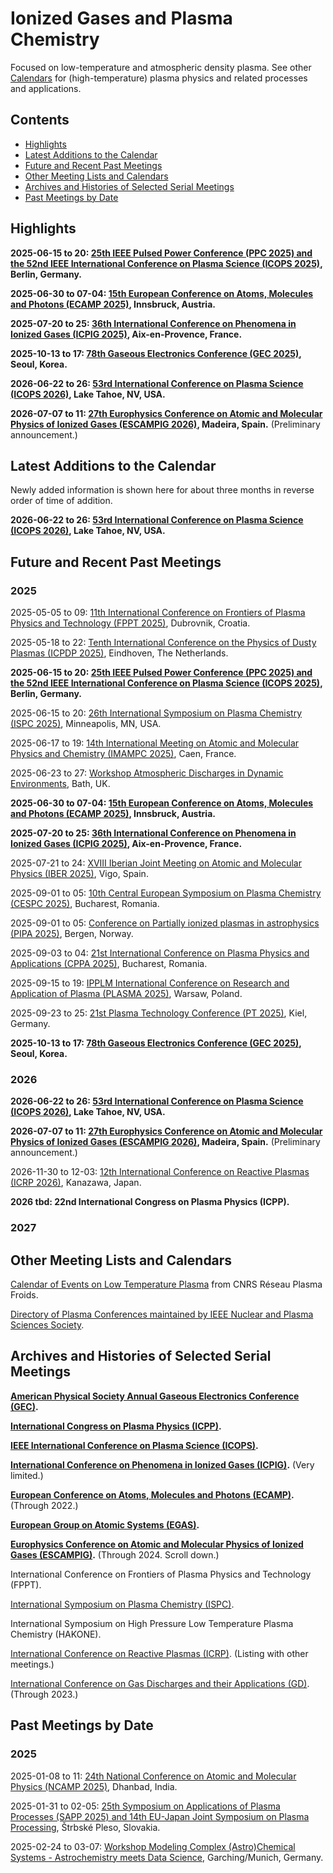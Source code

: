 <head>
  <link rel="stylesheet" href="assets/style.css">
</head>

# Ionized Gases and Plasma Chemistry

Focused on low-temperature and atmospheric density plasma. See other [Calendars](./) for (high-temperature) plasma physics and related processes and applications.

## Contents

- [Highlights](#highlights)
- [Latest Additions to the Calendar](#latest-additions-to-the-calendar)
- [Future and Recent Past Meetings](#future-and-recent-past-meetings)
- [Other Meeting Lists and Calendars](#other-meeting-lists-and-calendars)
- [Archives and Histories of Selected Serial Meetings](#archives-and-histories-of-selected-serial-meetings)
- [Past Meetings by Date](#past-meetings-by-date)

## Highlights

**2025-06-15 to 20: [25th IEEE Pulsed Power Conference (PPC 2025) and the 52nd IEEE International Conference on Plasma Science (ICOPS 2025)](https://ppps2025.kit.edu), Berlin, Germany.**

**2025-06-30 to 07-04: [15th European Conference on Atoms, Molecules and Photons (ECAMP 2025)](https://ecamp15.org), Innsbruck, Austria.**

**2025-07-20 to 25: [36th International Conference on Phenomena in Ionized Gases (ICPIG 2025)](https://icpig2025.sciencesconf.org), Aix-en-Provence, France.**

**2025-10-13 to 17: [78th Gaseous Electronics Conference (GEC 2025)](https://apsgec.org/gec2025/), Seoul, Korea.**

**2026-06-22 to 26: [53rd International Conference on Plasma Science (ICOPS 2026)](https://icops.ieee.org/icops2026/), Lake Tahoe, NV, USA.**

**2026-07-07 to 11: [27th Europhysics Conference on Atomic and Molecular Physics of Ionized Gases (ESCAMPIG 2026)](https://escampig2024.physics.muni.cz), Madeira, Spain.** (Preliminary announcement.)

## Latest Additions to the Calendar

Newly added information is shown here for about three months in reverse order of time of addition.

**2026-06-22 to 26: [53rd International Conference on Plasma Science (ICOPS 2026)](https://icops.ieee.org/icops2026/), Lake Tahoe, NV, USA.**

## Future and Recent Past Meetings

### 2025

2025-05-05 to 09: [11th International Conference on Frontiers of Plasma Physics and Technology (FPPT 2025)](http://cro-vacuum.hr/2025/01/30/https-www-fpptseries-org/), Dubrovnik, Croatia.

2025-05-18 to 22: [Tenth International Conference on the Physics of Dusty Plasmas (ICPDP 2025)](https://icpdp2025.dryfta.com), Eindhoven, The Netherlands.

**2025-06-15 to 20: [25th IEEE Pulsed Power Conference (PPC 2025) and the 52nd IEEE International Conference on Plasma Science (ICOPS 2025)](https://ppps2025.kit.edu), Berlin, Germany.**

2025-06-15 to 20: [26th International Symposium on Plasma Chemistry (ISPC 2025)](https://ispc-conference.org), Minneapolis, MN, USA.

2025-06-17 to 19: [14th International Meeting on Atomic and Molecular Physics and Chemistry (IMAMPC 2025)](https://imampc2025.sciencesconf.org), Caen, France.

2025-06-23 to 27: [Workshop Atmospheric Discharges in Dynamic Environments](https://ctrwiae.org/events), Bath, UK.

**2025-06-30 to 07-04: [15th European Conference on Atoms, Molecules and Photons (ECAMP 2025)](https://ecamp15.org), Innsbruck, Austria.**

**2025-07-20 to 25: [36th International Conference on Phenomena in Ionized Gases (ICPIG 2025)](https://icpig2025.sciencesconf.org), Aix-en-Provence, France.**

2025-07-21 to 24: [XVIII Iberian Joint Meeting on Atomic and Molecular Physics (IBER 2025)](https://iber2025.webs5.uvigo.es), Vigo, Spain.

2025-09-01 to 05: [10th Central European Symposium on Plasma Chemistry (CESPC 2025)](https://cespc.inflpr.ro), Bucharest, Romania.

2025-09-01 to 05: [Conference on Partially ionized plasmas in astrophysics (PIPA 2025)](https://uib.no/en/ift/173827/partially-ionized-plasmas-astrophysics-pipa2025), Bergen, Norway.

2025-09-03 to 04: [21st International Conference on Plasma Physics and Applications (CPPA 2025)](https://cespc.inflpr.ro), Bucharest, Romania.

2025-09-15 to 19: [IPPLM International Conference on Research and Application of Plasma (PLASMA 2025)](https://plasma2025.ipplm.pl), Warsaw, Poland.

2025-09-23 to 25: [21st Plasma Technology Conference (PT 2025)](https://pt21-kiel.de), Kiel, Germany.

**2025-10-13 to 17: [78th Gaseous Electronics Conference (GEC 2025)](https://apsgec.org/gec2025/), Seoul, Korea.**

### 2026

**2026-06-22 to 26: [53rd International Conference on Plasma Science (ICOPS 2026)](https://icops.ieee.org/icops2026/), Lake Tahoe, NV, USA.**

**2026-07-07 to 11: [27th Europhysics Conference on Atomic and Molecular Physics of Ionized Gases (ESCAMPIG 2026)](https://escampig2024.physics.muni.cz), Madeira, Spain.** (Preliminary announcement.)

2026-11-30 to 12-03: [12th International Conference on Reactive Plasmas (ICRP 2026)](https://annex.jsap.or.jp/plasma/PE_files/meetings.html), Kanazawa, Japan.

**2026 tbd: 22nd International Congress on Plasma Physics (ICPP).**

### 2027

## Other Meeting Lists and Calendars

[Calendar of Events on Low Temperature Plasma](https://plasmas-froids.cnrs.fr/events/) from CNRS Réseau Plasma Froids.

[Directory of Plasma Conferences maintained by IEEE Nuclear and Plasma Sciences Society](https://ieee-npss.org/directory-of-plasma-conferences/).

## Archives and Histories of Selected Serial Meetings

**[American Physical Society Annual Gaseous Electronics Conference (GEC)](https://www.apsgec.org/).**

**[International Congress on Plasma Physics (ICPP)](https://wiki.fusion.ciemat.es/wiki/International_Congress_on_Plasma_Physics).**

**[IEEE International Conference on Plasma Science (ICOPS)](https://ieeexplore.ieee.org/xpl/conhome/1000568/all-proceedings).**

**[International Conference on Phenomena in Ionized Gases (ICPIG)](https://www.icpig2023.com/home/history).** (Very limited.)

**[European Conference on Atoms, Molecules and Photons (ECAMP)](https://www.ecamp14.org/1718-2/).** (Through 2022.)

**[European Group on Atomic Systems (EGAS)](https://www.eps-egas.org/).**

**[Europhysics Conference on Atomic and Molecular Physics of Ionized Gases (ESCAMPIG)](https://escampig2024.physics.muni.cz/).** (Through 2024. Scroll down.)

International Conference on Frontiers of Plasma Physics and Technology (FPPT).

[International Symposium on Plasma Chemistry (ISPC)](https://www.ispc-conference.org/index.php/proceedings).

International Symposium on High Pressure Low Temperature Plasma Chemistry (HAKONE).

[International Conference on Reactive Plasmas (ICRP)](https://annex.jsap.or.jp/plasma/PE_files/meetings.html). (Listing with other meetings.)

[International Conference on Gas Discharges and their Applications (GD)](https://www.inp-greifswald.de/de/aktuelles/veranstaltungen/vergangene/gd-2023/). (Through 2023.)

## Past Meetings by Date

### 2025

2025-01-08 to 11: [24th National Conference on Atomic and Molecular Physics (NCAMP 2025)](https://www.isamp.in/society-activities/conferences), Dhanbad, India.

2025-01-31 to 02-05: [25th Symposium on Applications of Plasma Processes (SAPP 2025) and 14th EU-Japan Joint Symposium on Plasma Processing](https://neon.dpp.fmph.uniba.sk/sapp/), Štrbské Pleso, Slovakia.

2025-02-24 to 03-07: [Workshop Modeling Complex (Astro)Chemical Systems - Astrochemistry meets Data Science](https://munich-iapbp.de/activities/activities-2025/astrochemical-systems), Garching/Munich, Germany.
